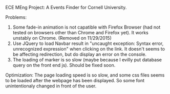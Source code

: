 ECE MEng Project: A Events Finder for Cornell University. 

Problems:
1. Some fade-in animation is not capatible with Firefox Browser (had not tested on browsers other  than Chrome and Firefox yet). It works unstably on Chrome. (Removed on 11/29/2015)
2. Use JQuery to load Navbar result in "uncaught exception: Syntax error, unrecognized expression" when clicking on the link. It doesn't seems to be affecting redirection, but do display an error on the console.
3. The loading of marker is so slow (maybe because I evilly put database query on the front end js). Should be fixed soon. 

Optimization:
The page loading speed is so slow, and some css files seems to be loaded after the webpage has been displayed. So some font unintentionaly changed in front of the user. 

